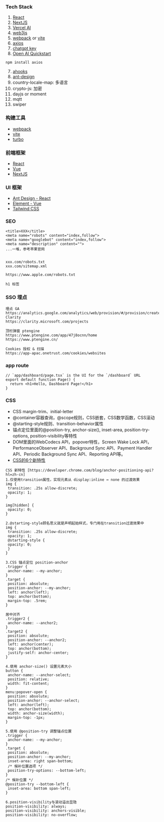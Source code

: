 ### Tech Stack
1. [React](https://react.dev/reference/react)
2. [NextJS](https://nextjs.org/docs)
3. [Vercel AI](https://sdk.vercel.ai/docs/getting-started)
4. [web3js](https://docs.web3js.org)
5. [webpack](https://webpack.docschina.org/concepts/) or [vite](https://cn.vitejs.dev/guide/)
6. [axios](https://axios-http.com/docs/intro)
7. [chatgpt key](https://platform.openai.com/settings/profile?tab=api-keys)
8. [Open AI Quickstart](https://platform.openai.com/docs/quickstart?context=node)
```
npm install axios
```
7. [ahooks](https://ahooks.js.org/zh-CN/hooks/use-request/index)
8. [ant-design](https://ant-design.antgroup.com/components/overview-cn)
9. country-locale-map: 多语言
10. crypto-js: 加密
11. dayjs or moment
12. mqtt
13. swiper


### 构建工具
- [webpack](https://webpack.docschina.org/concepts/)
- [vite](https://cn.vitejs.dev/guide/)
- [turbo](https://turbo.build)

### 前端框架
- [React](https://react.dev/reference/react)
- [Vue](https://cn.vuejs.org)
- [NextJS](https://nextjs.org/docs)

### UI 框架
- [Ant Design - React](https://ant-design.antgroup.com/components/overview-cn)
- [Element - Vue](https://element.eleme.cn/#/zh-CN/component/installation)
- [Tailwind CSS](https://tailwindcss.com/docs/installation)

### SEO 
```
<title>XXX</title>
<meta name="robots" content="index,follow">
<meta name="googlebot" content="index,follow">
<meta name="description" content="">
...一堆，参考苹果官网


xxx.com/robots.txt
xxx.com/sitemap.xml

https://www.apple.com/robots.txt

h1 标签
```

### SSO 埋点
```
埋点 GA
https://analytics.google.com/analytics/web/provision/#/provision/create
Clarity
https://clarity.microsoft.com/projects

顶栏弹窗 ptengine
https://www.ptengine.com/app/47j8ocnn/home
https://www.ptengine.cn/

Cookies 授权 & 扫描
https://app-apac.onetrust.com/cookies/websites
```

### app route
```
// `app/dashboard/page.tsx` is the UI for the `/dashboard` URL
export default function Page() {
  return <h1>Hello, Dashboard Page!</h1>
}
```

### CSS
* CSS margin-trim、initial-letter
* @container容器查询，@scope规则，CSS嵌套，CSS数学函数，CSS滚动
* @starting-style规则、transition-behavior属性
* 锚点定位里面的@position-try, anchor-size(), inset-area, position-try-options, position-visibility等特性
* DOM里面的WebCodecs API，popover特性，Screen Wake Lock API，PerformanceObserver API、Background Sync API、Payment Handler API、Periodic Background Sync API、Reporting API等。
* [CSS的6个新特性](https://blog.csdn.net/qq_37916164/article/details/129302240)

```
CSS 新特性 [https://developer.chrome.com/blog/anchor-positioning-api?hl=zh-cn]
1.仅使用transition属性，实现元素从 display:inline ↔ none 的过渡效果
img {
 transition: .25s allow-discrete;
 opacity: 1;
}

img[hidden] {
 opacity: 0;
}

2.@starting-style顾名思义就是声明起始样式，专门用在transition过渡效果中
img {
 transition: .25s allow-discrete;
 opacity: 1;
 @starting-style {
 opacity: 0;
 }
}

3.CSS 锚点定位 position-anchor
.trigger {
 anchor-name: --my-anchor; 
}
.target {
 position: absolute;
 position-anchor: --my-anchor;
 left: anchor(left);
 top: anchor(bottom);
 margin-top: .5rem;
}

居中对齐
.trigger2 {
 anchor-name: --anchor2; 
}
.target2 {
 position: absolute;
 position-anchor: --anchor2;
 left: anchor(center);
 top: anchor(bottom);
 justify-self: anchor-center;
}

4.使用 anchor-size() 设置元素大小
button {
 anchor-name: --anchor-select;
 position: relative;
 width: fit-content; 
}
menu:popover-open {
 position: absolute;
 position-anchor: --anchor-select;
 left: anchor(left);
 top: anchor(bottom);
 width: anchor-size(width);
 margin-top: -1px;
}

5.使用 @position-try 调整锚点位置
.trigger {
 anchor-name: --my-anchor; 
}
.target {
 position: absolute;
 position-anchor: --my-anchor;
 inset-area: right span-bottom;
 /* 候补位置选项 */
 position-try-options: --bottom-left;
}
/* 候补位置 */
@position-try --bottom-left {
 inset-area: bottom span-left;
}

6.position-visibility与滚动溢出显隐
position-visibility: always;
position-visibility: anchors-visible;
position-visibility: no-overflow;
```

